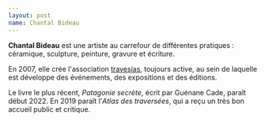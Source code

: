 ```yaml
---
layout: post
name: Chantal Bideau
---
```

**Chantal Bideau** est une artiste au carrefour de différentes pratiques : céramique, sculpture, peinture, gravure et écriture.

En 2007, elle crée l'association [travesías](https://www.travesias.fr/), toujours active, au sein de laquelle est développe des événements, des expositions et des éditions. 

Le livre le plus récent, *Patagonie secrète*, écrit par Guénane Cade, paraît début 2022. En 2019 paraît l'*Atlas des traversées*, qui a reçu un très bon accueil public et critique.